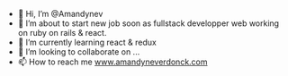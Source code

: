 - 👋 Hi, I’m @Amandynev
- 👀 I’m about to start new job soon as fullstack developper web working on ruby on rails & react.
- 🌱 I’m currently learning react & redux
- 💞️ I’m looking to collaborate on ...
- 📫 How to reach me www.amandyneverdonck.com

<!---
Amandynev/Amandynev is a ✨ special ✨ repository because its `README.md` (this file) appears on your GitHub profile.
You can click the Preview link to take a look at your changes.
--->
